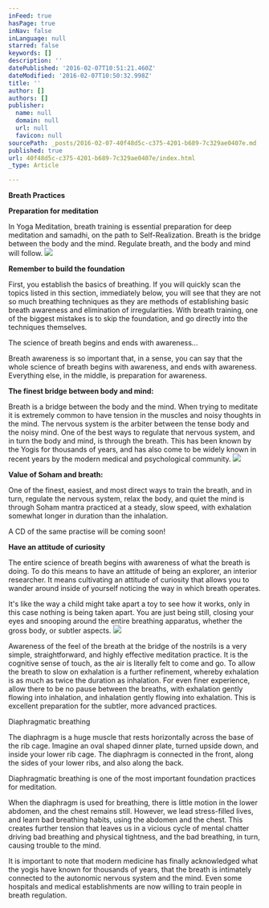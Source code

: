 ```yaml
---
inFeed: true
hasPage: true
inNav: false
inLanguage: null
starred: false
keywords: []
description: ''
datePublished: '2016-02-07T10:51:21.460Z'
dateModified: '2016-02-07T10:50:32.998Z'
title: ''
author: []
authors: []
publisher:
  name: null
  domain: null
  url: null
  favicon: null
sourcePath: _posts/2016-02-07-40f48d5c-c375-4201-b689-7c329ae0407e.md
published: true
url: 40f48d5c-c375-4201-b689-7c329ae0407e/index.html
_type: Article

---
```

**Breath Practices**

**Preparation for meditation**

In Yoga Meditation, breath training is essential preparation for deep meditation and samadhi, on the path to Self-Realization. Breath is the bridge between the body and the mind. Regulate breath, and the body and mind will follow.
![](https://the-grid-user-content.s3-us-west-2.amazonaws.com/682ace72-70a3-4d00-9812-c5e92ffc6243.gif)

**Remember to build the foundation**

First, you establish the basics of breathing. If you will quickly scan the topics listed in this section, immediately below, you will see that they are not so much breathing techniques as they are methods of establishing basic breath awareness and elimination of irregularities. With breath training, one of the biggest mistakes is to skip the foundation, and go directly into the techniques themselves.

The science of breath begins and ends with awareness...

Breath awareness is so important that, in a sense, you can say that the whole science of breath begins with awareness, and ends with awareness. Everything else, in the middle, is preparation for awareness.

**The finest bridge between body and mind:**

Breath is a bridge between the body and the mind. When trying to meditate it is extremely common to have tension in the muscles and noisy thoughts in the mind. The nervous system is the arbiter between the tense body and the noisy mind. One of the best ways to regulate that nervous system, and in turn the body and mind, is through the breath. This has been known by the Yogis for thousands of years, and has also come to be widely known in recent years by the modern medical and psychological community.
![](https://the-grid-user-content.s3-us-west-2.amazonaws.com/a147ae00-1ff4-44c4-89c0-ef20b24ce611.jpg)

**Value of Soham and breath:**

One of the finest, easiest, and most direct ways to train the breath, and in turn, regulate the nervous system, relax the body, and quiet the mind is through Soham mantra practiced at a steady, slow speed, with exhalation somewhat longer in duration than the inhalation.

A CD of the same practise will be coming soon!

**Have an attitude of curiosity**

The entire science of breath begins with awareness of what the breath is doing. To do this means to have an attitude of being an explorer, an interior researcher. It means cultivating an attitude of curiosity that allows you to wander around inside of yourself noticing the way in which breath operates.

It's like the way a child might take apart a toy to see how it works, only in this case nothing is being taken apart. You are just being still, closing your eyes and snooping around the entire breathing apparatus, whether the gross body, or subtler aspects.
![](https://the-grid-user-content.s3-us-west-2.amazonaws.com/79b87a08-183d-4c52-901a-2bbcfce70541.jpg)

Awareness of the feel of the breath at the bridge of the nostrils is a very simple, straightforward, and highly effective meditation practice. It is the cognitive sense of touch, as the air is literally felt to come and go. To allow the breath to slow on exhalation is a further refinement, whereby exhalation is as much as twice the duration as inhalation. For even finer experience, allow there to be no pause between the breaths, with exhalation gently flowing into inhalation, and inhalation gently flowing into exhalation. This is excellent preparation for the subtler, more advanced practices.

Diaphragmatic breathing 

The diaphragm is a huge muscle that rests horizontally across the base of the rib cage. Imagine an oval shaped dinner plate, turned upside down, and inside your lower rib cage. The diaphragm is connected in the front, along the sides of your lower ribs, and also along the back.

Diaphragmatic breathing is one of the most important foundation practices for meditation.

When the diaphragm is used for breathing, there is little motion in the lower abdomen, and the chest remains still. However, we lead stress-filled lives, and learn bad breathing habits, using the abdomen and the chest. This creates further tension that leaves us in a vicious cycle of mental chatter driving bad breathing and physical tightness, and the bad breathing, in turn, causing trouble to the mind.

It is important to note that modern medicine has finally acknowledged what the yogis have known for thousands of years, that the breath is intimately connected to the autonomic nervous system and the mind. Even some hospitals and medical establishments are now willing to train people in breath regulation.